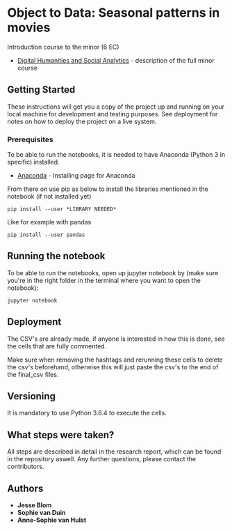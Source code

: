 # Object to Data: Seasonal patterns in movies

Introduction course to the minor (6 EC)

* [Digital Humanities and Social Analytics](https://minor.vu.nl/en/programmes-a-z/digital-humanities-and-social-analytics/index.aspx) - description of the full minor course

## Getting Started

These instructions will get you a copy of the project up and running on your local machine for development and testing purposes. See deployment for notes on how to deploy the project on a live system.

### Prerequisites

To be able to run the notebooks, it is needed to have Anaconda (Python 3 in specific) installed. 

* [Anaconda](https://www.anaconda.com/download/#macos) - Installing page for Anaconda


From there on use pip as below to install the libraries mentioned in the notebook (if not installed yet)

```
pip install --user *LIBRARY NEEDED*
```

Like for example with pandas

```
pip install --user pandas
```

## Running the notebook

To be able to run the notebooks, open up jupyter notebook by (make sure you're in the right folder in the terminal where you want to open the notebook):

```
jupyter notebook
```

## Deployment

The CSV's are already made, if anyone is interested in how this is done, see the cells that are fully commented. 

Make sure when removing the hashtags and rerunning these cells to delete the csv's beforehand, otherwise this will just paste the csv's to the end of the final_csv files.

## Versioning

It is mandatory to use Python 3.6.4 to execute the cells. 

## What steps were taken?

All steps are described in detail in the research report, which can be found in the repository aswell. Any further questions, please contact the contributors.

## Authors

* **Jesse Blom** 
* **Sophie van Duin** 
* **Anne-Sophie van Hulst** 


